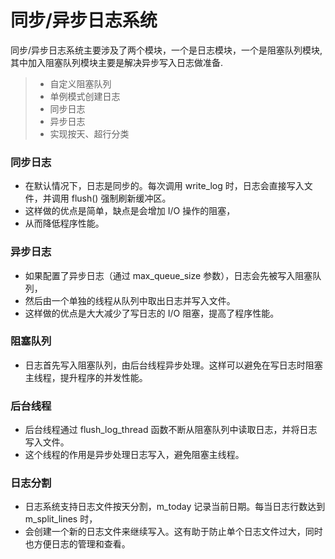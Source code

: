 
同步/异步日志系统
===============
同步/异步日志系统主要涉及了两个模块，一个是日志模块，一个是阻塞队列模块,其中加入阻塞队列模块主要是解决异步写入日志做准备.
> * 自定义阻塞队列
> * 单例模式创建日志
> * 同步日志
> * 异步日志
> * 实现按天、超行分类

###  同步日志
 * 在默认情况下，日志是同步的。每次调用 write_log 时，日志会直接写入文件，并调用 flush() 强制刷新缓冲区。
 * 这样做的优点是简单，缺点是会增加 I/O 操作的阻塞，
 * 从而降低程序性能。

### 异步日志
 * 如果配置了异步日志（通过 max_queue_size 参数），日志会先被写入阻塞队列，
 * 然后由一个单独的线程从队列中取出日志并写入文件。
 * 这样做的优点是大大减少了写日志的 I/O 阻塞，提高了程序性能。

### 阻塞队列
 * 日志首先写入阻塞队列，由后台线程异步处理。这样可以避免在写日志时阻塞主线程，提升程序的并发性能。

### 后台线程
 * 后台线程通过 flush_log_thread 函数不断从阻塞队列中读取日志，并将日志写入文件。
 * 这个线程的作用是异步处理日志写入，避免阻塞主线程。

### 日志分割
 * 日志系统支持日志文件按天分割，m_today 记录当前日期。每当日志行数达到 m_split_lines 时，
 * 会创建一个新的日志文件来继续写入。这有助于防止单个日志文件过大，同时也方便日志的管理和查看。

